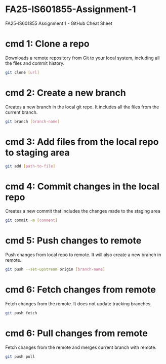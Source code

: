 # FA25-IS601855-Assignment-1
FA25-IS601855 Assignment 1 - GitHub Cheat Sheet

# cmd 1: Clone a repo

Downloads a remote repository from Git to your local system, including all the files and commit history.

```bash
git clone [url]
```

# cmd 2: Create a new branch

Creates a new branch in the local git repo. It includes all the files from the current branch.

```bash
git branch [branch-name]
```

# cmd 3: Add files from the local repo to staging area

```bash
git add [path-to-file]
```

# cmd 4: Commit changes in the local repo

Creates a new commit that includes the changes made to the staging area

```bash
git commit -m [comment]
```

# cmd 5: Push changes to remote

Push changes from local repo to remote. It will also create a new branch in remote.

```bash
git push --set-upstream origin [branch-name]
```

# cmd 6: Fetch changes from remote

Fetch changes from the remote. It does not update tracking branches.

```bash
git push fetch
```

# cmd 6: Pull changes from remote

Fetch changes from the remote and merges current branch with remote.

```bash
git push pull
```

